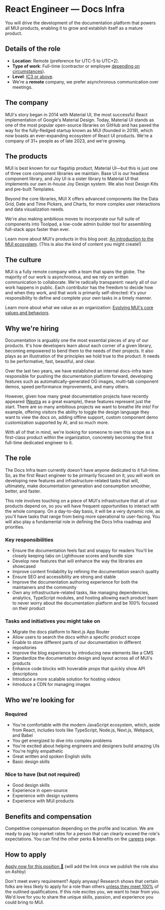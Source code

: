 # React Engineer — Docs Infra

<p class="description">You will drive the development of the documentation platform that powers all MUI products, enabling it to grow and establish itself as a mature product.</p>

## Details of the role

- **Location**: Remote (preference for UTC-5 to UTC+2).
- **Type of work**: Full-time (contractor or employee [depending on circumstances](https://mui-org.notion.site/Hiring-FAQ-64763b756ae44c37b47b081f98915501#494af1f358794028beb4b7697b5d3102)).
- **Level**: [IC3 or above](https://mui-org.notion.site/Leveling-at-MUI-5c30f9bfe65149d697f346447cef9db1).
- We're a **remote** company, we prefer asynchronous communication over meetings.

## The company

MUI's story began in 2014 with Material UI, the most successful React implementation of Google's Material Design.
Today, Material UI stands as one of the most popular open-source libraries on GitHub and has paved the way for the fully-fledged startup known as MUI (founded in 2019), which now boasts an ever-expanding ecosystem of React UI products.
We're a company of 31+ people as of late 2023, and we're growing.

## The products

MUI is best known for our flagship product, Material UI—but this is just one of three core component libraries we maintain.
Base UI is our headless component library, and Joy UI is a sister library to Material UI that implements our own in-house Joy Design system.
We also host Design Kits and pre-built Templates.

Beyond the core libraries, MUI X offers advanced components like the Data Grid, Date and Time Pickers, and Charts, for more complex user interactions and data visualization needs.

We're also making ambitious moves to incorporate our full suite of components into Toolpad, a low-code admin builder tool for assembling full-stack apps faster than ever.

Learn more about MUI's products in this blog post: [An introduction to the MUI ecosystem](https://mui.com/blog/mui-product-comparison/). (This is also the kind of content you might create!)

## The culture

MUI is a fully remote company with a team that spans the globe.
The majority of our work is asynchronous, and we rely on written communication to collaborate.
We're radically transparent: nearly all of our work happens in public.
Each contributor has the freedom to decide how and when they work, and that work is primarily self-directed: it's your responsibility to define and complete your own tasks in a timely manner.

Learn more about what we value as an organization: [Evolving MUI's core values and behaviors](https://mui.com/blog/2023-mui-values/).

## Why we're hiring

Documentation is arguably one the most essential pieces of any of our products.
It's how developers learn about each corner of a given library, becoming empowered to bend them to the needs of their projects.
It also plays as an illustration of the principles we hold true to the product. It needs to be performative, fast, beautiful, and clear.

Over the last two years, we have established an internal docs-infra team responsible for pushing the documentation platform forward, developing features such as automatically-generated OG images, multi-tab component demos, speed performance improvements, and many others.

However, given how many great documentation projects have recently appeared ([Nextra](https://nextra.site/) as a great example), these features represent just the start.
There are so many ambitious projects we want to breathe life into!
For example, offering visitors the ability to toggle the design language they want to view the docs on, adding offline support, custom component demo customization supported by AI, and so much more.

With all of that in mind, we're looking for someone to own this scope as a first-class product within the organization, concretely becoming the first full-time dedicated engineer to it.

## The role

The Docs Infra team currently doesn't have anyone dedicated to it full-time.
So, as the first React engineer to be primarily focused on it, you will work on developing new features and infrastructure-related tasks that will, ultimately, make documentation generation and consumption smoother, better, and faster.

This role involves touching on a piece of MUI's infrastructure that all of our products depend on, so you will have frequent opportunities to interact with the whole company.
On a day-to-day basis, it will be a very dynamic role, as you'll have tasks that range from being more operational to user-facing.
You will also play a fundamental role in defining the Docs Infra roadmap and priorities.

### Key responsibilities

- Ensure the documentation feels fast and snappy for readers
  You'll be closely keeping tabs on Lighthouse scores and bundle size
- Develop new features that will enhance the way the libraries are showcased
- Improve content findability by refining the documentation search quality
- Ensure SEO and accessibility are strong and stable
- Improve the documentation authoring experience for both the maintainers and the community
- Own any infrastructure-related tasks, like managing dependencies, analytics, TypeScript modules, and hosting allowing each product team to never worry about the documentation platform and be 100% focused on their product

### Tasks and initiatives you might take on

- Migrate the docs platform to Next.js App Router
- Allow users to search the docs within a specific product scope
- Enable to store different parts of our documentation in different repositories
- Improve the blog experience by introducing new elements like a CMS
- Standardize the documentation design and layout across all of MUI's products
- Enhance code blocks with hoverable props that quickly show API descriptions
- Introduce a more scalable solution for hosting videos
- Introduce a CDN for managing images

## Who we're looking for

### Required

- You're comfortable with the modern JavaScript ecosystem, which, aside from React, includes tools like TypeScript, Node.js, Next.js, Webpack, and Babel
- You get energized to dive into complex problems
- You're excited about helping engineers and designers build amazing UIs
- You're highly empathetic
- Great written and spoken English skills
- Basic design skills

### Nice to have (but not required)

- Good design skills
- Experience in open-source
- Experience with design systems
- Experience with MUI products

## Benefits and compensation

Competitive compensation depending on the profile and location.
We are ready to pay top market rates for a person that can clearly exceed the role's expectations.
You can find the other perks & benefits on the [careers](https://mui.com/careers/#perks-and-benefits) page.

## How to apply

[Apply now for this position 📮](/careers/react-engineer-docs-infra/)
(will add the link once we publish the role also on Ashby)

Don't meet every requirement?
Apply anyway!
Research shows that certain folks are less likely to apply for a role than others [unless they meet 100%](https://hbr.org/2014/08/why-women-dont-apply-for-jobs-unless-theyre-100-qualified) of the outlined qualifications.
If this role excites you, we want to hear from you.
We'd love for you to share the unique skills, passion, and experience you could bring to MUI.
